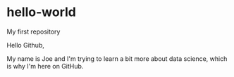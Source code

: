 # hello-world
My first repository

Hello Github,

My name is Joe and I'm trying to learn a bit more about data science, which is why I'm here on GitHub.

